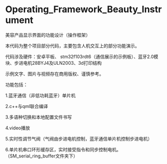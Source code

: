 # Operating_Framework_Beauty_Instrument
美容产品显示界面的功能设计（操作框架）

本代码为整个项目部分代码，主要包含人机交互上的部分功能演示。

代码涉及硬件：安卓平板、 stm32f103rdt6（通信展示的示例板）、蓝牙2.0模块、步进电机28BYJ4及ULN2003、3d打印结构

示例文字、图片与视频存在商用版权、谨慎参考。

功能包括：

1.蓝牙通信（非低功耗蓝牙）单片机

2.c++与qml联合编译

3.多语种切换和本地配置文件书写

4.video播放

5.实时性调节气阀（气阀由步进电机控制，蓝牙通信单片机控制步进电机）

6.单片机串口环形缓存区，实时接受指令和同步控制电机。（SM_serial_ring_buffer文件夹下）

